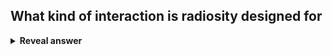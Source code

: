 ## What kind of interaction is radiosity designed for
<details>
<summary><b>Reveal answer</b></summary>
Diffuse-diffuse interaction: LD*E
</details>
